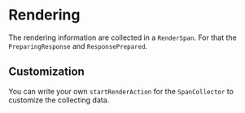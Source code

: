 Rendering
=========

The rendering information are collected in a `RenderSpan`. For that the `PreparingResponse` and `ResponsePrepared`.

Customization
-------------

You can write your own `startRenderAction` for the `SpanCollector` to customize the collecting data.
